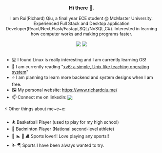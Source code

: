 <div align="center"> 
  <h3>Hi there 👋.</h3>
  I am Rui(Richard) Qiu, a final year ECE student @ McMaster University.
  <br/> Experienced Full Stack and Desktop application Developer(React/Next,Flask/Fastapi,SQL/NoSQL,C#). Interested in learning how computer works and making programs faster. 
  <br/>
  <br/>
</div>




<div align="center" >
  <a>
<img src="https://github-readme-stats-nine-sigma-89.vercel.app/api?username=rruiqiu&theme=tokyonight&hide=contribs,issues" />
  </a>
  <a>
<img src="https://github-readme-stats-nine-sigma-89.vercel.app/api/top-langs/?username=rruiqiu&theme=tokyonight&layout=compact&exclude_repo=FreeRTOS&hide=Makefile,Cmake"/> 
  </a>
</div>

<br/>

* 💻 I found Linux is really interesting and I am currently learning OS!
* 📖 I am currently reading "[xv6: a simple, Unix-like teaching operating system](https://pdos.csail.mit.edu/6.828/2021/xv6/book-riscv-rev2.pdf)"
* ⭐ I am planning to learn more backend and system designs when I am free.
* 🖼️ My personal website: https://www.richardqiu.me/
* 📫 Connect me on linkedin: <a href="https://www.linkedin.com/in/rruiqiu/">
    <img align="center" src="https://img.shields.io/badge/LinkedIn-Profile-informational?style=social&logo=linkedin&logoColor=blue&label=/in/rui-qiu"/>

</a>


⚡️ Other things about me~e~e:
* ⛹️‍ Basketball Player (used tp play for my high school)
* 🏸 Badminton Player (National second-level athlete)
* 🏓 🏊 🏒 ⛸️ Sports lover!! Love playing any sports!!
* ⛷️ 🪂 Sports I have been always wanted to try.
